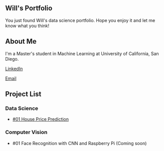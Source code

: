 ## Will's Portfolio

You just found Will's data science portfolio. Hope you enjoy it and let me know what you think!

## About Me
I'm a Master's student in Machine Learning at University of California, San Diego.

[LinkedIn](https://www.linkedin.com/in/willchenyh/)

[Email](mailto:yuc143@eng.ucsd.edu)

## Project List

### Data Science
- [#01 House Price Prediction](house_price_prediction/house_price_prediction.md)

### Computer Vision
- #01 Face Recognition with CNN and Raspberry Pi (Coming soon)


